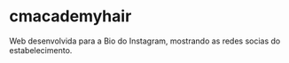 # cmacademyhair

Web desenvolvida para a Bio do Instagram, mostrando as redes socias do estabelecimento.
